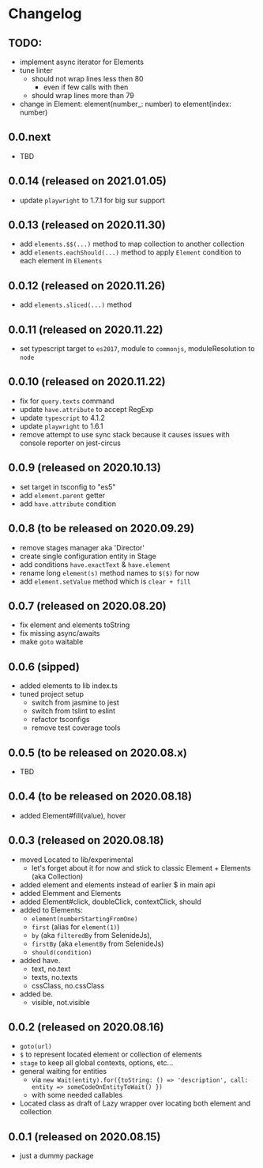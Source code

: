 # Changelog

## TODO:
- implement async iterator for Elements
- tune linter
  - should not wrap lines less then 80
    - even if few calls with then
  - should wrap lines more than 79
- change in Element: element(number_: number) to element(index: number)

## 0.0.next
- TBD

## 0.0.14 (released on 2021.01.05)
- update `playwright` to 1.7.1 for big sur support

## 0.0.13 (released on 2020.11.30)
- add `elements.$$(...)` method to map collection to another collection
- add `elements.eachShould(...)` method to apply `Element` condition to each element in `Elements`

## 0.0.12 (released on 2020.11.26)
- add `elements.sliced(...)` method

## 0.0.11 (released on 2020.11.22)
- set typescript target to `es2017`, module to `commonjs`, moduleResolution to `node`

## 0.0.10 (released on 2020.11.22)
- fix for `query.texts` command
- update `have.attribute` to accept RegExp
- update `typescript` to 4.1.2
- update `playwright` to 1.6.1
- remove attempt to use sync stack because it causes issues with console reporter on jest-circus

## 0.0.9 (released on 2020.10.13)
- set target in tsconfig to "es5"
- add `element.parent` getter
- add `have.attribute` condition

## 0.0.8 (to be released on 2020.09.29)
- remove stages manager aka 'Director'
- create single configuration entity in Stage
- add conditions `have.exactText` & `have.element`
- rename long `element(s)` method names to `$($)` for now
- add `element.setValue` method which is `clear + fill`

## 0.0.7 (released on 2020.08.20)
- fix element and elements toString
- fix missing async/awaits
- make `goto` waitable

## 0.0.6 (sipped)
- added elements to lib index.ts
- tuned project setup
  - switch from jasmine to jest
  - switch from tslint to eslint
  - refactor tsconfigs
  - remove test coverage tools

## 0.0.5 (to be released on 2020.08.x)
- TBD

## 0.0.4 (to be released on 2020.08.18)
- added Element#fill(value), hover

## 0.0.3 (released on 2020.08.18)
- moved Located to lib/experimental
  - let's forget about it for now and stick to classic Element + Elements (aka Collection)
- added element and elements instead of earlier $ in main api
- added Elemment and Elements
- added Element#click, doubleClick, contextClick, should
- added to Elements:
    - `element(numberStartingFromOne)`
    - `first` (alias for `element(1)`)
    - `by` (aka `filteredBy` from SelenideJs),
    - `firstBy` (aka `elementBy` from SelenideJs)
    - `should(condition)`
- added have.
  - text, no.text
  - texts, no.texts
  - cssClass, no.cssClass
- added be.
  - visible, not.visible

## 0.0.2 (released on 2020.08.16)
- `goto(url)`
- `$` to represent located element or collection of elements
- `stage` to keep all global contexts, options, etc...
- general waiting for entities
  - via `new Wait(entity).for({toString: () => 'description', call: entity => someCodeOnEntityToWait() })`
  - with some needed callables
- Located class as draft of Lazy wrapper over locating both element and collection

## 0.0.1 (released on 2020.08.15)
- just a dummy package
